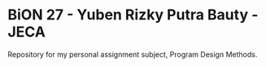 # BiON 27 - Yuben Rizky Putra Bauty - JECA
Repository for my personal assignment subject, Program Design Methods.
